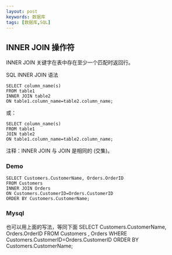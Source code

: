 ```yaml
---
layout: post
keywords: 数据库
tags: [数据库,SQL]
---
```


INNER JOIN 操作符
-------------------
INNER JOIN 关键字在表中存在至少一个匹配时返回行。

SQL INNER JOIN 语法

	SELECT column_name(s)
	FROM table1
	INNER JOIN table2
	ON table1.column_name=table2.column_name;
或：

	SELECT column_name(s)
	FROM table1
	JOIN table2
	ON table1.column_name=table2.column_name;
	
注释：INNER JOIN 与 JOIN 是相同的 (交集)。

### Demo
	SELECT Customers.CustomerName, Orders.OrderID
	FROM Customers
	INNER JOIN Orders
	ON Customers.CustomerID=Orders.CustomerID
	ORDER BY Customers.CustomerName;
	
### Mysql 
也可以用上面的写法，等同下面
	SELECT Customers.CustomerName, Orders.OrderID
	FROM Customers , Orders
	WHERE  Customers.CustomerID=Orders.CustomerID
	ORDER BY Customers.CustomerName;	

	

